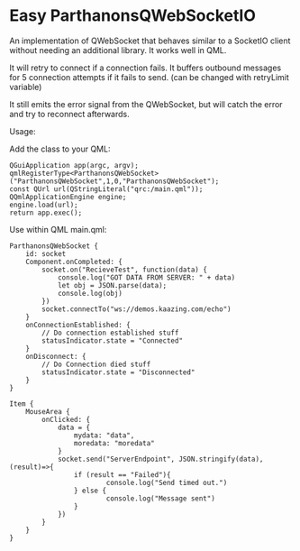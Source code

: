 # Easy ParthanonsQWebSocketIO
An implementation of QWebSocket that behaves similar to a SocketIO client without needing an additional library. It works well in QML.

It will retry to connect if a connection fails. It buffers outbound messages for 5 connection attempts if it fails to send. (can be changed with retryLimit variable)

It still emits the error signal from the QWebSocket, but will catch the error and try to reconnect afterwards.

Usage:

Add the class to your QML:

```
QGuiApplication app(argc, argv);
qmlRegisterType<ParthanonsQWebSocket>("ParthanonsQWebSocket",1,0,"ParthanonsQWebSocket");
const QUrl url(QStringLiteral("qrc:/main.qml"));
QQmlApplicationEngine engine;
engine.load(url);
return app.exec();
```

Use within QML main.qml:
```
ParthanonsQWebSocket {
    id: socket
    Component.onCompleted: {
        socket.on("RecieveTest", function(data) {
            console.log("GOT DATA FROM SERVER: " + data)
            let obj = JSON.parse(data);
            console.log(obj)
        })
        socket.connectTo("ws://demos.kaazing.com/echo")
    }
    onConnectionEstablished: {
        // Do connection established stuff
        statusIndicator.state = "Connected"
    }
    onDisconnect: {
        // Do Connection died stuff
        statusIndicator.state = "Disconnected"
    }
}

Item {
    MouseArea {
        onClicked: {
            data = {
                mydata: "data", 
                moredata: "moredata"
            }
            socket.send("ServerEndpoint", JSON.stringify(data), (result)=>{
                if (result == "Failed"){
                        console.log("Send timed out.")
                } else {
                        console.log("Message sent")
                }
            })
        }
    }
}
```

